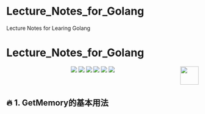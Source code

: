 # Lecture_Notes_for_Golang
Lecture Notes for Learing Golang 

# Lecture_Notes_for_Golang

<p align="center">
    <a href="https://github.com/elegantcoin/Lecture_Notes_for_Golang"><img src="https://img.shields.io/badge/status-updating-brightgreen.svg"></a>
    <a href="https://github.com/python/cpython"><img src="https://img.shields.io/badge/Python-3.7-FF1493.svg"></a>
    <a href="https://github.com/elegantcoin/Lecture_Notes_for_Golang"><img src="https://img.shields.io/badge/platform-Windows%7CLinux%7CmacOS-660066.svg"></a>
    <a href="https://opensource.org/licenses/mit-license.php"><img src="https://badges.frapsoft.com/os/mit/mit.svg"></a>
    <a href="https://github.com/elegantcoin/Lecture_Notes_for_Golang/stargazers"><img src="https://img.shields.io/github/stars/elegantcoin/Lecture_Notes_for_Golang.svg?logo=github"></a>
    <a href="https://github.com/elegantcoin/Lecture_Notes_for_Golang/network/members"><img src="https://img.shields.io/github/forks/elegantcoin/Lecture_Notes_for_Golang.svg?color=blue&logo=github"></a>
    <a href="https://www.python.org/"><img src="https://upload.wikimedia.org/wikipedia/commons/c/c3/Python-logo-notext.svg" align="right" height="48" width="48" ></a>
</p>
<br />

## :fire: 1. GetMemory的基本用法
